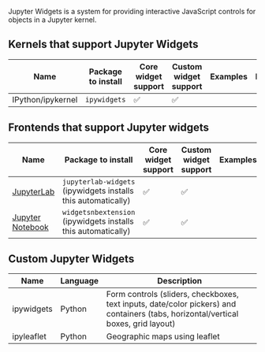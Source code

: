 Jupyter Widgets is a system for providing interactive JavaScript controls for objects in a Jupyter kernel.

## Kernels that support Jupyter Widgets

| Name      |  Package to install | Core widget support    | Custom widget support | Examples | Notes |
|-----------|---------------------|------------------------|-----------------------|-------------------|-------|
| IPython/ipykernel | `ipywidgets` |  ✅  |  ✅  |


## Frontends that support Jupyter widgets

| Name      |  Package to install | Core widget support    | Custom widget support | Examples | Notes |
|-----------|---------------------|------------------------|-----------------------|-------------------|-------|
| [JupyterLab](https://jupyterlab.readthedocs.io)| `jupyterlab-widgets` (ipywidgets installs this automatically) |  ✅  |  ✅  |
| [Jupyter Notebook](https://jupyter-notebook.readthedocs.io)| `widgetsnbextension` (ipywidgets installs this automatically) | ✅ | ✅ |

## Custom Jupyter Widgets

| Name | Language | Description |
|------|-------------|-----|
| ipywidgets | Python | Form controls (sliders, checkboxes, text inputs, date/color pickers) and containers (tabs, horizontal/vertical boxes, grid layout) |
| ipyleaflet | Python | Geographic maps using leaflet |
